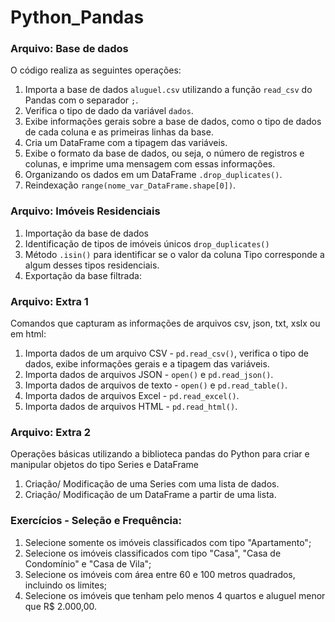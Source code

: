 # Python_Pandas

<h3>Arquivo: Base de dados</h3>
O código realiza as seguintes operações:

1. Importa a base de dados `aluguel.csv` utilizando a função `read_csv` do Pandas com o separador `;`.
2. Verifica o tipo de dado da variável `dados`.
3. Exibe informações gerais sobre a base de dados, como o tipo de dados de cada coluna e as primeiras linhas da base.
4. Cria um DataFrame com a tipagem das variáveis.
5. Exibe o formato da base de dados, ou seja, o número de registros e colunas, e imprime uma mensagem com essas informações.
6. Organizando os dados em um DataFrame `.drop_duplicates()`.
7. Reindexação `range(nome_var_DataFrame.shape[0])`.

<h3>Arquivo: Imóveis Residenciais</h3>

1. Importação da base de dados
2. Identificação de tipos de imóveis únicos `drop_duplicates()`
3. Método `.isin()` para identificar se o valor da coluna Tipo corresponde a algum desses tipos residenciais.
4. Exportação da base filtrada:

<h3>Arquivo: Extra 1</h3>
Comandos que capturam as informações de arquivos csv, json, txt, xslx ou em html:

1. Importa dados de um arquivo CSV - `pd.read_csv()`, verifica o tipo de dados, exibe informações gerais e a tipagem das variáveis.
2. Importa dados de arquivos JSON - `open()` e `pd.read_json()`.
3. Importa dados de arquivos de texto - `open()` e `pd.read_table()`.
4. Importa dados de arquivos Excel - `pd.read_excel()`.
5. Importa dados de arquivos HTML - `pd.read_html()`.

<h3>Arquivo: Extra 2</h3>
Operações básicas utilizando a biblioteca pandas do Python para criar e manipular objetos do tipo Series e DataFrame

1. Criação/ Modificação de uma Series com uma lista de dados.
2. Criação/ Modificação de um DataFrame a partir de uma lista.

<h3>Exercícios -  Seleção e Frequência:</h3>

1. Selecione somente os imóveis classificados com tipo "Apartamento";
2. Selecione os imóveis classificados com tipo "Casa", "Casa de Condomínio" e "Casa de Vila";
3. Selecione os imóveis com área entre 60 e 100 metros quadrados, incluindo os limites;
4. Selecione os imóveis que tenham pelo menos 4 quartos e aluguel menor que R$ 2.000,00.


